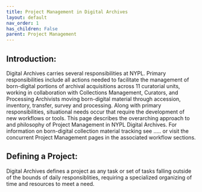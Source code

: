 ```yaml
---
title: Project Management in Digital Archives
layout: default
nav_order: 1
has_children: False
parent: Project Management
---
```


## Introduction:
Digital Archives carries several responsibilities at NYPL. Primary responsibilities include all actions needed to facilitate the management of born-digital portions of archival acquisitions across 11 curatorial units, working in collaboration with Collections Management, Curators, and Processing Archivists moving born-digital material through accession, inventory, transfer, survey and processing. Along with primary responsibilities, situational needs occur that require the development of new workflows or tools. This page describes the overarching approach to and philosophy of Project Management in NYPL Digital Archives. For information on born-digital collection material tracking see ..... or visit the concurrent Project Management pages in the associated workflow sections.

<!-- Potential List of Links to Project Management Overview Pages in different sections-->

## Defining a Project: 
Digital Archives defines a project as any task or set of tasks falling outside of the bounds of daily responsiblities, requiring a specialized organizing of time and resources to meet a need. 